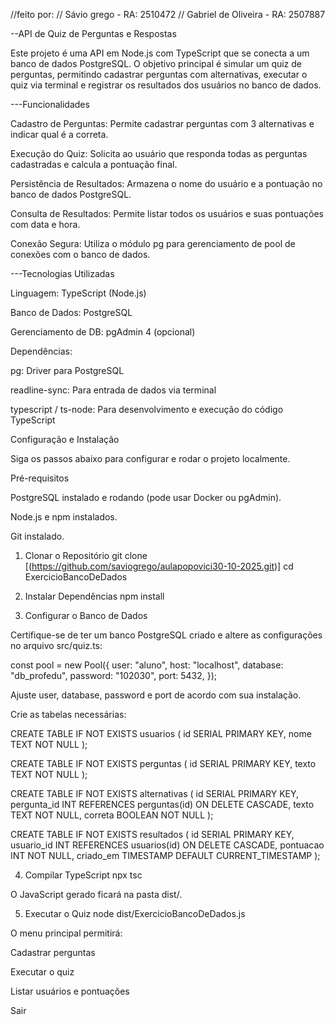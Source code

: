 //feito por:
// Sávio grego - RA: 2510472
// Gabriel de Oliveira - RA: 2507887

--API de Quiz de Perguntas e Respostas

Este projeto é uma API em Node.js com TypeScript que se conecta a um banco de dados PostgreSQL. O objetivo principal é simular um quiz de perguntas, permitindo cadastrar perguntas com alternativas, executar o quiz via terminal e registrar os resultados dos usuários no banco de dados.

---Funcionalidades

Cadastro de Perguntas: Permite cadastrar perguntas com 3 alternativas e indicar qual é a correta.

Execução do Quiz: Solicita ao usuário que responda todas as perguntas cadastradas e calcula a pontuação final.

Persistência de Resultados: Armazena o nome do usuário e a pontuação no banco de dados PostgreSQL.

Consulta de Resultados: Permite listar todos os usuários e suas pontuações com data e hora.

Conexão Segura: Utiliza o módulo pg para gerenciamento de pool de conexões com o banco de dados.

---Tecnologias Utilizadas

Linguagem: TypeScript (Node.js)

Banco de Dados: PostgreSQL

Gerenciamento de DB: pgAdmin 4 (opcional)

Dependências:

pg: Driver para PostgreSQL

readline-sync: Para entrada de dados via terminal

typescript / ts-node: Para desenvolvimento e execução do código TypeScript

Configuração e Instalação

Siga os passos abaixo para configurar e rodar o projeto localmente.

Pré-requisitos

PostgreSQL instalado e rodando (pode usar Docker ou pgAdmin).

Node.js e npm instalados.

Git instalado.

1. Clonar o Repositório
git clone [(https://github.com/saviogrego/aulapopovici30-10-2025.git)]
cd ExercicioBancoDeDados

2. Instalar Dependências
npm install

3. Configurar o Banco de Dados

Certifique-se de ter um banco PostgreSQL criado e altere as configurações no arquivo src/quiz.ts:

const pool = new Pool({
  user: "aluno",
  host: "localhost",
  database: "db_profedu",
  password: "102030",
  port: 5432,
});


Ajuste user, database, password e port de acordo com sua instalação.

Crie as tabelas necessárias:

CREATE TABLE IF NOT EXISTS usuarios (
    id SERIAL PRIMARY KEY,
    nome TEXT NOT NULL
);

CREATE TABLE IF NOT EXISTS perguntas (
    id SERIAL PRIMARY KEY,
    texto TEXT NOT NULL
);

CREATE TABLE IF NOT EXISTS alternativas (
    id SERIAL PRIMARY KEY,
    pergunta_id INT REFERENCES perguntas(id) ON DELETE CASCADE,
    texto TEXT NOT NULL,
    correta BOOLEAN NOT NULL
);

CREATE TABLE IF NOT EXISTS resultados (
    id SERIAL PRIMARY KEY,
    usuario_id INT REFERENCES usuarios(id) ON DELETE CASCADE,
    pontuacao INT NOT NULL,
    criado_em TIMESTAMP DEFAULT CURRENT_TIMESTAMP
);

4. Compilar TypeScript
npx tsc


O JavaScript gerado ficará na pasta dist/.

5. Executar o Quiz
node dist/ExercicioBancoDeDados.js


O menu principal permitirá:

Cadastrar perguntas

Executar o quiz

Listar usuários e pontuações

Sair
